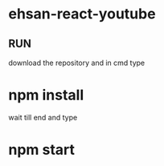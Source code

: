 # ehsan-react-youtube

## RUN
download the repository and in cmd type
# npm install
wait till end and type
# npm start
